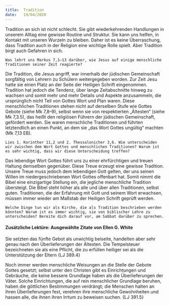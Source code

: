 ```yaml
---
title:  Tradition
date:   19/04/2020
---
```


Tradition an sich ist nicht schlecht. Sie gibt wiederkehrenden Handlungen in unserem Alltag eine gewisse Routine und Struktur. Sie kann uns helfen, in Kontakt mit unseren Wurzeln zu bleiben. Daher ist es keine Überraschung, dass Tradition auch in der Religion eine wichtige Rolle spielt. Aber Tradition birgt auch Gefahren in sich.

`Was lehrt uns Markus 7,1–13 darüber, wie Jesus auf einige menschliche Traditionen seiner Zeit reagierte?`

Die Tradition, die Jesus angriff, war innerhalb der jüdischen Gemeinschaft sorgfältig von Lehrern zu Schülern weitergegeben worden. Zur Zeit Jesu hatte sie einen Platz an der Seite der Heiligen Schrift eingenommen. Tradition hat jedoch die Tendenz, über lange Zeitabschnitte hinweg zu wachsen und somit mehr und mehr Details und Aspekte anzusammeln, die ursprünglich nicht Teil von Gottes Wort und Plan waren. Diese menschlichen Traditionen stehen nicht auf derselben Stufe wie Gottes Gebote (siehe Mk 7,8–9), selbst wenn sie von respektierten „Ältesten“ (siehe Mk 7,3.5), das heißt den religiösen Führern der jüdischen Gemeinschaft, gefördert werden. Sie waren menschliche Traditionen und führten letztendlich an einen Punkt, an dem sie „das Wort Gottes ungültig“ machten (Mk 7,13 EB).

`Lies 1. Korinther 11,2 und 2. Thessalonicher 3,6. Wie unterscheiden wir zwischen dem Wort Gottes und menschlichen Traditionen? Warum ist es sehr wichtig, dass wir diese Unterscheidung treffen?`

Das lebendige Wort Gottes führt uns zu einer ehrfürchtigen und treuen Haltung demselben gegenüber. Diese Treue erzeugt eine gewisse Tradition. Unsere Treue muss jedoch dem lebendigen Gott gelten, der uns seinen Willen im niedergeschriebenen Wort Gottes offenbart hat. Somit nimmt die Bibel eine einzigartige Stellung ein, die jegliche menschliche Tradition übersteigt. Die Bibel steht höher als alle und über allen Traditionen, selbst guten. Traditionen, die der Erfahrung mit Gott und seinem Wort erwachsen, müssen immer wieder am Maßstab der Heiligen Schrift geprüft werden.

`Welche Dinge tun wir als Kirche, die als Tradition beschrieben werden könnten? Warum ist es immer wichtig, sie von biblischer Lehre zu unterscheiden? Bereite dich darauf vor, am Sabbat darüber zu sprechen.`

#### Zusätzliche Lektüre: Ausgewählte Zitate von Ellen G. White

Sie setzten das fünfte Gebot als unwichtig beiseite, handelten aber sehr genau nach den Überlieferungen der Ältesten. Die Tempelsteuer bezeichneten sie als eine Pflicht, die zu erfüllen heiliger sei als die Unterstützung der Eltern {LJ 389.4}

Noch immer werden menschliche Weisungen an die Stelle der Gebote Gottes gesetzt; selbst unter den Christen gibt es Einrichtungen und Gebräuche, die keine bessere Grundlage haben als die Überlieferungen der Väter. Solche Einrichtungen, die auf rein menschlicher Grundlage beruhen, haben die göttlichen Bestimmungen verdrängt; die Menschen halten an ihren Überlieferungen fest, verehren ihre menschliche Gewohnheiten und hassen alle, die ihnen ihren Irrtum zu beweisen suchen. {LJ 391.5}